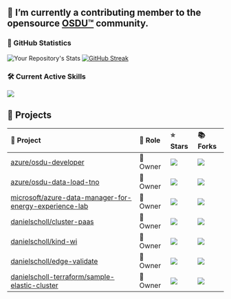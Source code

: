 
## 🔭 I’m currently a contributing member to the opensource [OSDU™](https://community.opengroup.org/danielscholl) community.

### 🧮 GitHub Statistics
![Your Repository's Stats](https://github-readme-stats.vercel.app/api?username=danielscholl&show_icons=true)
[![GitHub Streak](https://streak-stats.demolab.com/?user=danielscholl)](https://git.io/streak-stats)



### 🛠️ Current Active Skills
![](https://skillicons.dev/icons?i=azure,docker,kubernetes,linux,bash,terraform,vscode,git,github,githubactions,maven,md,ai)

## 🚀 Projects 
|🔮 Project | 👮 Role | ⭐ Stars | 📚 Forks | 
|:----------|:---------|:---------|:----------| 
|[azure/osdu-developer](https://github.com/azure/osdu-developer) | 👑 Owner | ![](https://img.shields.io/github/stars/azure/osdu-developer?style=flat-square&labelColor=343b41) | ![](https://img.shields.io/github/forks/azure/osdu-developer?style=flat-square&labelColor=343b41) |
|[azure/osdu-data-load-tno](https://github.com/azure/osdu-data-load-tno) | 👑 Owner | ![](https://img.shields.io/github/stars/azure/osdu-data-load-tno?style=flat-square&labelColor=343b41) | ![](https://img.shields.io/github/forks/azure/osdu-data-load-tno?style=flat-square&labelColor=343b41) |
|[microsoft/azure-data-manager-for-energy-experience-lab](https://github.com/microsoft/azure-data-manager-for-energy-experience-lab) | 👑 Owner | ![](https://img.shields.io/github/stars/microsoft/azure-data-manager-for-energy-experience-lab?style=flat-square&labelColor=343b41) | ![](https://img.shields.io/github/forks/microsoft/azure-data-manager-for-energy-experience-lab?style=flat-square&labelColor=343b41) |
|[danielscholl/cluster-paas](https://github.com/danielscholl/cluster-paas) | 👑 Owner | ![](https://img.shields.io/github/stars/danielscholl/cluster-paas?style=flat-square&labelColor=343b41) | ![](https://img.shields.io/github/forks/danielscholl/cluster-paas?style=flat-square&labelColor=343b41) |
|[danielscholl/kind-wi](https://github.com/danielscholl/kind-wi) | 👑 Owner | ![](https://img.shields.io/github/stars/danielscholl/kind-wi?style=flat-square&labelColor=343b41) | ![](https://img.shields.io/github/forks/danielscholl/kind-wi?style=flat-square&labelColor=343b41) |
|[danielscholl/edge-validate](https://github.com/danielscholl/edge-validate) | 👑 Owner | ![](https://img.shields.io/github/stars/danielscholl/edge-validate?style=flat-square&labelColor=343b41) | ![](https://img.shields.io/github/forks/danielscholl/edge-validate?style=flat-square&labelColor=343b41) |
|[danielscholl-terraform/sample-elastic-cluster](https://github.com/danielscholl-terraform/sample-elastic-cluster) | 👑 Owner | ![](https://img.shields.io/github/stars/danielscholl-terraform/sample-elastic-cluster?style=flat-square&labelColor=343b41) | ![](https://img.shields.io/github/forks/danielscholl-terraform/sample-elastic-cluster?style=flat-square&labelColor=343b41) |


<!--
**danielscholl/danielscholl** is a ✨ _special_ ✨ repository because its `README.md` (this file) appears on your GitHub profile.

Here are some ideas to get you started:

### Hi there 👋

- 🔭 I’m currently working on ...
- 🌱 I’m currently learning ...
- 👯 I’m looking to collaborate on ...
- 🤔 I’m looking for help with ...
- 💬 Ask me about ...
- 📫 How to reach me: ...
- 😄 Pronouns: ...
- ⚡ Fun fact: ...
-->
